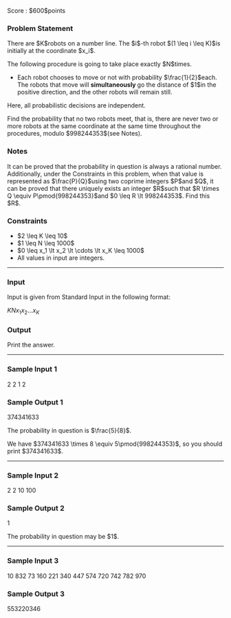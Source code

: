
<div>

<span>

<span>

<p>
Score : $600$points
</p>

<div>

<section>

### **Problem Statement**

<p>
There are $K$robots on a number line. The $i$-th robot $(1 \leq i \leq K)$is initially at the coordinate $x_i$.
</p>

<p>
The following procedure is going to take place exactly $N$times.
</p>

<ul>

<li>
Each robot chooses to move or not with probability $\frac{1}{2}$each. The robots that move will 
<strong>
simultaneously
</strong>
go the distance of $1$in the positive direction, and the other robots will remain still.
</li>

</ul>

<p>
Here, all probabilistic decisions are independent.
</p>

<p>
Find the probability that no two robots meet, that is, there are never two or more robots at the same coordinate at the same time throughout the procedures, modulo $998244353$(see Notes).
</p>

</section>

</div>

<div>

<section>

### **Notes**

<p>
It can be proved that the probability in question is always a rational number. Additionally, under the Constraints in this problem, when that value is represented as $\frac{P}{Q}$using two coprime integers $P$and $Q$, it can be proved that there uniquely exists an integer $R$such that $R \times Q \equiv P\pmod{998244353}$and $0 \leq R \lt 998244353$. Find this $R$.
</p>

</section>

</div>

<div>

<section>

### **Constraints**

<ul>

<li>
$2 \leq K \leq 10$
</li>

<li>
$1 \leq N \leq 1000$
</li>

<li>
$0 \leq x_1 \lt x_2 \lt \cdots \lt x_K \leq 1000$
</li>

<li>
All values in input are integers.
</li>

</ul>

</section>

</div>

---

<div>

<div>

<section>

### **Input**

<p>
Input is given from Standard Input in the following format:
</p>

<div>

$K$$N$$x_1$$x_2$$\ldots$$x_K$
</div>

</section>

</div>

<div>

<section>

### **Output**

<p>
Print the answer.
</p>

</section>

</div>

</div>

---

<div>

<section>

### **Sample Input 1**

<div>

2 2
1 2

</div>

</section>

</div>

<div>

<section>

### **Sample Output 1**

<div>

374341633

</div>

<p>
The probability in question is $\frac{5}{8}$.
</p>

<p>
We have $374341633 \times 8 \equiv 5\pmod{998244353}$, so you should print $374341633$.
</p>

</section>

</div>

---

<div>

<section>

### **Sample Input 2**

<div>

2 2
10 100

</div>

</section>

</div>

<div>

<section>

### **Sample Output 2**

<div>

1

</div>

<p>
The probability in question may be $1$.
</p>

</section>

</div>

---

<div>

<section>

### **Sample Input 3**

<div>

10 832
73 160 221 340 447 574 720 742 782 970

</div>

</section>

</div>

<div>

<section>

### **Sample Output 3**

<div>

553220346

</div>

</section>

</div>

</span>

</span>

</div>
